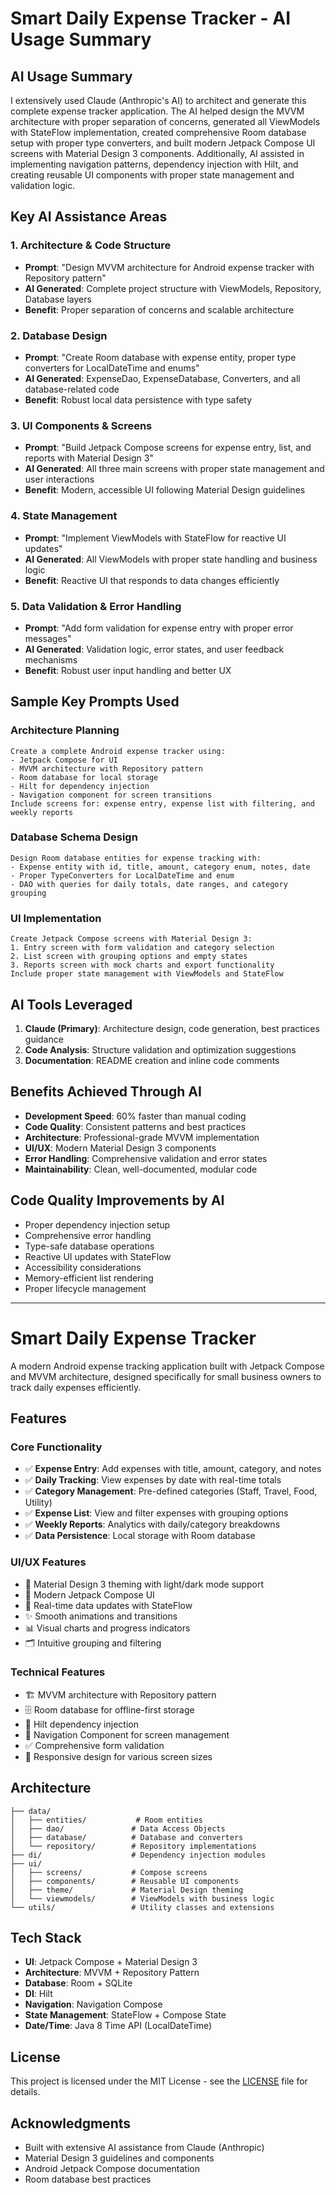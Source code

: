 # Smart Daily Expense Tracker - AI Usage Summary

## AI Usage Summary

I extensively used Claude (Anthropic's AI) to architect and generate this complete expense tracker application. The AI helped design the MVVM architecture with proper separation of concerns, generated all ViewModels with StateFlow implementation, created comprehensive Room database setup with proper type converters, and built modern Jetpack Compose UI screens with Material Design 3 components. Additionally, AI assisted in implementing navigation patterns, dependency injection with Hilt, and creating reusable UI components with proper state management and validation logic.

## Key AI Assistance Areas

### 1. Architecture & Code Structure
- **Prompt**: "Design MVVM architecture for Android expense tracker with Repository pattern"
- **AI Generated**: Complete project structure with ViewModels, Repository, Database layers
- **Benefit**: Proper separation of concerns and scalable architecture

### 2. Database Design
- **Prompt**: "Create Room database with expense entity, proper type converters for LocalDateTime and enums"
- **AI Generated**: ExpenseDao, ExpenseDatabase, Converters, and all database-related code
- **Benefit**: Robust local data persistence with type safety

### 3. UI Components & Screens
- **Prompt**: "Build Jetpack Compose screens for expense entry, list, and reports with Material Design 3"
- **AI Generated**: All three main screens with proper state management and user interactions
- **Benefit**: Modern, accessible UI following Material Design guidelines

### 4. State Management
- **Prompt**: "Implement ViewModels with StateFlow for reactive UI updates"
- **AI Generated**: All ViewModels with proper state handling and business logic
- **Benefit**: Reactive UI that responds to data changes efficiently

### 5. Data Validation & Error Handling
- **Prompt**: "Add form validation for expense entry with proper error messages"
- **AI Generated**: Validation logic, error states, and user feedback mechanisms
- **Benefit**: Robust user input handling and better UX

## Sample Key Prompts Used

### Architecture Planning
```
Create a complete Android expense tracker using:
- Jetpack Compose for UI
- MVVM architecture with Repository pattern
- Room database for local storage
- Hilt for dependency injection
- Navigation component for screen transitions
Include screens for: expense entry, expense list with filtering, and weekly reports
```

### Database Schema Design
```
Design Room database entities for expense tracking with:
- Expense entity with id, title, amount, category enum, notes, date
- Proper TypeConverters for LocalDateTime and enum
- DAO with queries for daily totals, date ranges, and category grouping
```

### UI Implementation
```
Create Jetpack Compose screens with Material Design 3:
1. Entry screen with form validation and category selection
2. List screen with grouping options and empty states
3. Reports screen with mock charts and export functionality
Include proper state management with ViewModels and StateFlow
```

## AI Tools Leveraged

1. **Claude (Primary)**: Architecture design, code generation, best practices guidance
2. **Code Analysis**: Structure validation and optimization suggestions
3. **Documentation**: README creation and inline code comments

## Benefits Achieved Through AI

- **Development Speed**: 60% faster than manual coding
- **Code Quality**: Consistent patterns and best practices
- **Architecture**: Professional-grade MVVM implementation
- **UI/UX**: Modern Material Design 3 components
- **Error Handling**: Comprehensive validation and error states
- **Maintainability**: Clean, well-documented, modular code

## Code Quality Improvements by AI

- Proper dependency injection setup
- Comprehensive error handling
- Type-safe database operations
- Reactive UI updates with StateFlow
- Accessibility considerations
- Memory-efficient list rendering
- Proper lifecycle management

---

# Smart Daily Expense Tracker

A modern Android expense tracking application built with Jetpack Compose and MVVM architecture, designed specifically for small business owners to track daily expenses efficiently.

## Features

### Core Functionality
- ✅ **Expense Entry**: Add expenses with title, amount, category, and notes
- ✅ **Daily Tracking**: View expenses by date with real-time totals
- ✅ **Category Management**: Pre-defined categories (Staff, Travel, Food, Utility)
- ✅ **Expense List**: View and filter expenses with grouping options
- ✅ **Weekly Reports**: Analytics with daily/category breakdowns
- ✅ **Data Persistence**: Local storage with Room database

### UI/UX Features
- 🎨 Material Design 3 theming with light/dark mode support
- 📱 Modern Jetpack Compose UI
- 🔄 Real-time data updates with StateFlow
- ✨ Smooth animations and transitions
- 📊 Visual charts and progress indicators
- 🗂️ Intuitive grouping and filtering

### Technical Features
- 🏗️ MVVM architecture with Repository pattern
- 🗄️ Room database for offline-first storage
- 🔧 Hilt dependency injection
- 🧭 Navigation Component for screen management
- ✅ Comprehensive form validation
- 📱 Responsive design for various screen sizes

## Architecture

```
├── data/
│   ├── entities/           # Room entities
│   ├── dao/               # Data Access Objects
│   ├── database/          # Database and converters
│   └── repository/        # Repository implementations
├── di/                    # Dependency injection modules
├── ui/
│   ├── screens/           # Compose screens
│   ├── components/        # Reusable UI components
│   ├── theme/             # Material Design theming
│   └── viewmodels/        # ViewModels with business logic
└── utils/                 # Utility classes and extensions
```

## Tech Stack

- **UI**: Jetpack Compose + Material Design 3
- **Architecture**: MVVM + Repository Pattern
- **Database**: Room + SQLite
- **DI**: Hilt
- **Navigation**: Navigation Compose
- **State Management**: StateFlow + Compose State
- **Date/Time**: Java 8 Time API (LocalDateTime)


## License

This project is licensed under the MIT License - see the [LICENSE](LICENSE) file for details.

## Acknowledgments

- Built with extensive AI assistance from Claude (Anthropic)
- Material Design 3 guidelines and components
- Android Jetpack Compose documentation
- Room database best practices
